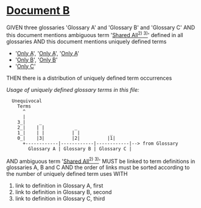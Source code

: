 # [Document B](#document-b)

GIVEN three glossaries 'Glossary A' and 'Glossary B' and 'Glossary C'
AND this document mentions ambiguous term '[Shared All][1][<sup>2)</sup>][2][<sup> 3)</sup>][3]' defined in all glossaries
AND this document mentions uniquely defined terms

*   '[Only A][4]', '[Only A][4]', '[Only A][4]'
*   '[Only B][5]', '[Only B][5]'
*   '[Only C][6]'

THEN there is a distribution of uniquely defined term occurrences

*Usage of uniquely defined glossary terms in this file:*

      Unequivocal
        Terms
          ^
          |
        3_|     _
        2_|    | |           _
        1_|    | |          | |           _
        0_|    |3|          |2|          |1|
          +------------|------------|------------|--> from Glossary
            Glossary A | Glossary B | Glossary C |

AND ambiguous term '[Shared All][1][<sup>2)</sup>][2][<sup> 3)</sup>][3]' MUST be linked to term definitions in glossaries A, B and C
AND the order of links must be sorted according to the number of uniquely defined term uses WITH

1.  link to definition in Glossary A, first
2.  link to definition in Glossary B, second
3.  link to definition in Glossary C, third

[1]: ./glossary-a.md#shared-all "defined in glossary A and all others."

[2]: ./glossary-b.md#shared-all "defined in glossary B and all others."

[3]: ./glossary-c.md#shared-all "defined in glossary C and all others."

[4]: ./glossary-a.md#only-a "defined in glossary A, only."

[5]: ./glossary-b.md#only-b "defined in glossary B, only."

[6]: ./glossary-c.md#only-c "defined in Glossary C, only."
